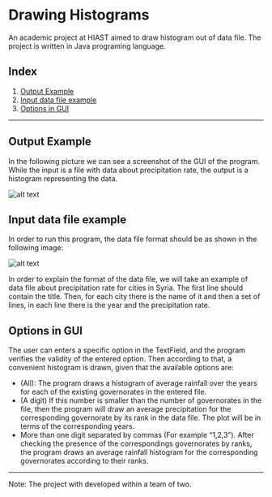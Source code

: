 # Drawing Histograms
An academic project at HIAST aimed to draw histogram out of data file. The project is written in Java programing language.

## Index
1. [Output Example](#output-example)
2. [Input data file example](#input-data-file-example)
3. [Options in GUI](#options-in-gui)

---

## Output Example
In the following picture we can see a screenshot of the GUI of the program. While the input is a file with data about precipitation rate, the output is a histogram representing the data.

![alt text]([https://github.com/nemat-al/Drawing-Histograms/blob/main/imgs/GUI_example.png](https://github.com/nemat-al/Drawing-Histogram/blob/main/imgs/GUI_example.png) " GUI example")


## Input data file example
In order to run this program, the data file format should be as shown in the following image:

![alt text]([https://github.com/nemat-al/Drawing-Histograms/blob/main/imgs/File_Format.png](https://github.com/nemat-al/Drawing-Histogram/blob/main/imgs/File_Format.png) " File Format")

In order to explain the format of the data file, we will take an example of data file about precipitation rate for cities in Syria.
The first line should  contain the title. Then, for each city there is the name of it and then a set of lines, in each line there is the year and the precipitation rate.

## Options in GUI
The user can enters a specific option in the TextField, and the program verifies the validity of the entered option. Then according to that, a convenient histogram is drawn, given that the available options are:
- (All): The program draws a histogram of average rainfall over the years for each of the existing governorates in the entered file.
- (A digit) If this number is smaller than the number of governorates in the file, then the program will draw an average precipitation for the corresponding governorate by its rank in the data file. The plot will be in terms of the corresponding years.
- More than one digit separated by commas (For example “1,2,3”). After checking the presence of the correspondings governorates by ranks, the program draws 
an average rainfall histogram for the corresponding governorates according to their ranks.


---

Note: The project with developed within a team of two.
